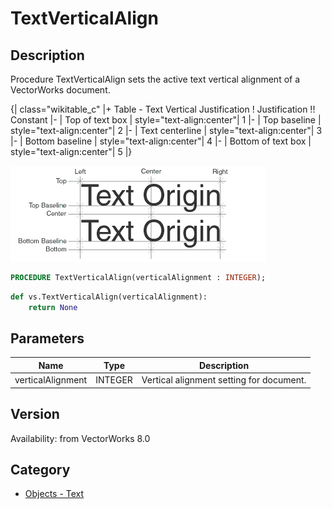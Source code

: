 # TextVerticalAlign

## Description
Procedure TextVerticalAlign sets the active text vertical alignment of a VectorWorks document. 




{| class="wikitable_c"
|+ Table - Text Vertical Justification
! Justification !! Constant
|-
| Top of text box
| style="text-align:center"| 1
|-
| Top baseline
| style="text-align:center"| 2
|-
| Text centerline
| style="text-align:center"| 3
|-
| Bottom baseline
| style="text-align:center"| 4
|-
| Bottom of text box
| style="text-align:center"| 5
|}

![Text Locus](files/Textlocus.gif)

```pascal
PROCEDURE TextVerticalAlign(verticalAlignment : INTEGER);
```

```python
def vs.TextVerticalAlign(verticalAlignment):
    return None
```

## Parameters
|Name|Type|Description|
|---|---|---|
|verticalAlignment|INTEGER|Vertical alignment setting for document.|

## Version
Availability: from VectorWorks 8.0

## Category
* [Objects - Text](../Categories/Objects%20-%20Text.md)
